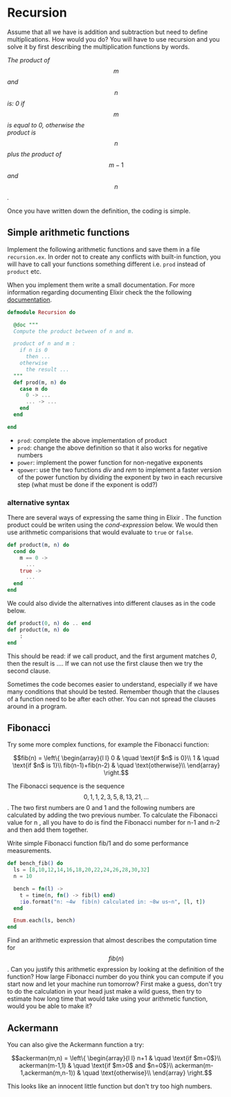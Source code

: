 # Recursion

Assume that all we have is addition and subtraction but need to define multiplications. How would you do? You will have to use recursion and you solve it by first describing the multiplication functions by words.

_The product of_ $$m$$ _and_ $$n$$ _is: 0 if_ $$m$$ _is equal to 0, otherwise the  
product is_ $$n$$ _plus the product of_ $$m-1$$ _and_ $$n$$_._

Once you have written down the definition, the coding is simple.

## Simple arithmetic functions

Implement the following arithmetic functions and save them in a file `recursion.ex`.  In order not to create any conflicts with built-in function, you will have to call your functions something different i.e. `prod` instead of `product` etc.

When you implement them write a small documentation. For more information regarding documenting Elixir check the the following [documentation](https://hexdocs.pm/elixir/writing-documentation.html).

```elixir
defmodule Recursion do

  @doc """
  Compute the product between of n and m.

  product of n and m :
    if n is 0
      then ...
    otherwise
      the result ...
  """
  def prod(m, n) do
    case m do
      0 -> ...
      ... -> ...
    end
  end

end
```

* `prod`: complete the above implementation of product
* `prod`: change the above definition so that it also works for negative numbers
* `power`: implement the power function for non-negative exponents
* `qpower`: use the two functions _div_ and _rem_ to implement a faster version of the power function by dividing the exponent by two in each recursive step \(what must be done if the exponent is odd?\)

### alternative syntax

There are several ways of expressing the same thing in Elixir . The function product could be writen using the _cond-expression_ below. We would then use arithmetic comparisions that would evaluate to `true` or `false`.  

```elixir
def product(m, n) do
  cond do
    m == 0 ->
      ...
    true ->
      ...
  end
end
```

We could also divide the alternatives into different clauses as in the code below.

```elixir
def product(0, n) do .. end
def product(m, n) do 
    :
end 
```

This should be read: if we call product, and the first argument matches _0_, then the result is .... If we can not use the first clause then we try the second clause.

Sometimes the code becomes easier to understand, especially if we have many conditions that should be tested. Remember though that the clauses of a function need to be after each other. You can not spread the clauses around in a program.

## Fibonacci

Try some more complex functions, for example the Fibonacci function:

$$fib(n) = \left\{   \begin{array}{l l}     0 & \quad \text{if $n$ is 0}\\     1 & \quad \text{if $n$ is 1}\\     fib(n-1)+fib(n-2) & \quad \text{otherwise}\\   \end{array} \right.$$ 

The Fibonacci sequence is the sequence $$0,1,1,2,3,5,8,13,21,\ldots$$. The two first numbers are 0 and 1 and the following numbers are calculated by adding the two previous number. To calculate the Fibonacci value for n , all you have to do is find the Fibonacci number for n-1 and n-2 and then add them together.

Write simple Fibonacci function fib/1 and do some performance measurements. 

```elixir
def bench_fib() do
  ls = [8,10,12,14,16,18,20,22,24,26,28,30,32]
  n = 10

  bench = fn(l) ->
    t = time(n, fn() -> fib(l) end)
    :io.format("n: ~4w  fib(n) calculated in: ~8w us~n", [l, t])
  end

  Enum.each(ls, bench)
end
```

Find an arithmetic expression that almost describes the computation time for $$fib(n)$$. Can you justify this arithmetic expression by looking at the definition of the function? How large Fibonacci number do you think you can compute if you start now and let your machine run tomorrow? First make a guess, don't try to do the calculation in your head just make a wild guess, then try to estimate how long time that would take using your arithmetic function, would you be able to make it?

## Ackermann

You can also give the Ackermann function a try:

$$ackerman(m,n) = \left\{   \begin{array}{l l}     n+1 & \quad \text{if $m=0$}\\     ackerman(m-1,1) & \quad \text{if $m>0$ and $n=0$}\\     ackerman(m-1,ackerman(m,n-1)) & \quad \text{otherwise}\\   \end{array} \right.$$ 

This looks like an innocent little function but don't try too high numbers.

## 

